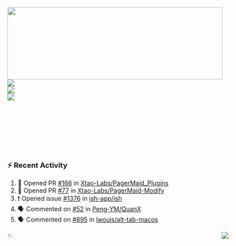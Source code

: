 <p>
  <img align="left" width="490" height="165" src="https://github-readme-stats.vercel.app/api?username=lowking&show_icons=true&hide_border=true&line_height=20&title_color=000000&icon_color=555&show_owner=true&text_color=777"/>
  <p>
    <a href="https://t.me/Violettoy_bot"><img src="https://img.shields.io/badge/Telegram-%2352A4DB.svg?&style=social&logo=telegram&logoColor=white" /></a>
    </br>
    <img src="https://github.com/lowking/lowking/workflows/Waka%20Readme/badge.svg" />
    </br>
    <img src="https://github.com/lowking/lowking/workflows/Activity%20Readme/badge.svg" />
  </p>
  </br>
  </br>
  </br>
  </br>
</p>
</br>

### :zap: Recent Activity

<!--START_SECTION:activity-->
1. 💪 Opened PR [#166](https://github.com/Xtao-Labs/PagerMaid_Plugins/pull/166) in [Xtao-Labs/PagerMaid_Plugins](https://github.com/Xtao-Labs/PagerMaid_Plugins)
2. 💪 Opened PR [#77](https://github.com/Xtao-Labs/PagerMaid-Modify/pull/77) in [Xtao-Labs/PagerMaid-Modify](https://github.com/Xtao-Labs/PagerMaid-Modify)
3. ❗️ Opened issue [#1376](https://github.com/ish-app/ish/issues/1376) in [ish-app/ish](https://github.com/ish-app/ish)
4. 🗣 Commented on [#52](https://github.com/Peng-YM/QuanX/issues/52) in [Peng-YM/QuanX](https://github.com/Peng-YM/QuanX)
5. 🗣 Commented on [#895](https://github.com/lwouis/alt-tab-macos/issues/895) in [lwouis/alt-tab-macos](https://github.com/lwouis/alt-tab-macos)
<!--END_SECTION:activity-->

✨<img align="right" src="http://profile-counter.glitch.me/lowking/count.svg"/>
